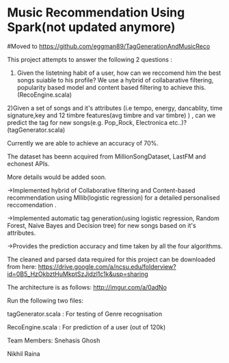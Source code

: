# Music Recommendation Using Spark(not updated anymore)

#Moved to https://github.com/eggman89/TagGenerationAndMusicReco


This project attempts to answer the following 2 questions :

1) Given the listetning habit of a user, how can we reccomend him the best songs suiable to his profile?
We use a hybrid of collabarative filtering, popularity based model and content based filtering to achieve this.
(RecoEngine.scala)

2)Given a set of songs and it's attributes (i.e tempo, energy, dancablity, time signature,key and 12 timbre features(avg timbre and var timbre) ) , can we predict the tag for new songs(e.g. Pop_Rock, Electronica etc..)?
(tagGenerator.scala)

Currently we are able to achieve an accuracy of 70%.

The dataset has beenn acquired from MillionSongDataset, LastFM and echonest APIs.

More details would be added soon.

->Implemented hybrid of Collaborative filtering and Content-based recommendation using Mllib(logistic regression) for a detailed personalised reccomendation .

->Implemented automatic tag generation(using logistic regression, Random Forest, Naive Bayes and Decision tree) for new songs based on it's attributes.

->Provides the prediction accuracy and time taken by all the four algorithms.

The cleaned and parsed data required for this project can be downloaded from here:
https://drive.google.com/a/ncsu.edu/folderview?id=0B5_HzOkbztHuMkptSzJidzl1c1k&usp=sharing

The architecture is as follows:
http://imgur.com/a/0adNo

Run the following two files:

tagGenerator.scala : For testing of Genre recognisation

RecoEngine.scala : For prediction of a user (out of 120k)

Team Members:
Snehasis Ghosh

Nikhil Raina
